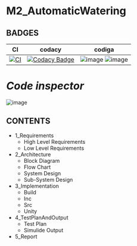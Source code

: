# M2_AutomaticWatering

## BADGES

| CI |  codacy|  codiga|
---|---|---|
|[![CI](https://github.com/Gopireddy28/M2_AutomaticWatering/actions/workflows/main.yml/badge.svg)](https://github.com/Gopireddy28/M2_AutomaticWatering/actions/workflows/main.yml)|[![Codacy Badge](https://app.codacy.com/project/badge/Grade/81af5caa49be4b4baeee0129827c2e0e)](https://www.codacy.com/gh/Gopireddy28/M2_AutomaticWatering/dashboard?utm_source=github.com&amp;utm_medium=referral&amp;utm_content=Gopireddy28/M2_AutomaticWatering&amp;utm_campaign=Badge_Grade)|![image](https://user-images.githubusercontent.com/101035658/164634378-f314b1c9-84ff-49bb-b7e7-c123edf46b63.png) ![image](https://user-images.githubusercontent.com/101035658/164634701-659189b1-f077-4153-9f9c-2bb3c52fb7a6.png)|



# *Code inspector*
![image](https://user-images.githubusercontent.com/101035658/164628865-f94cfe7e-6a05-459e-bacd-505f314b9b5b.png)



## CONTENTS

- 1_Requirements
  * High Level Requirements
  * Low Level Requirements
- 2_Architecture
  * Block Diagram
  * Flow Chart
  * System Design
  * Sub-System Design
- 3_Implementation
  * Build
  * Inc
  * Src
  * Unity
- 4_TestPlanAndOutput
  * Test Plan
  * Simulide Output
- 5_Report